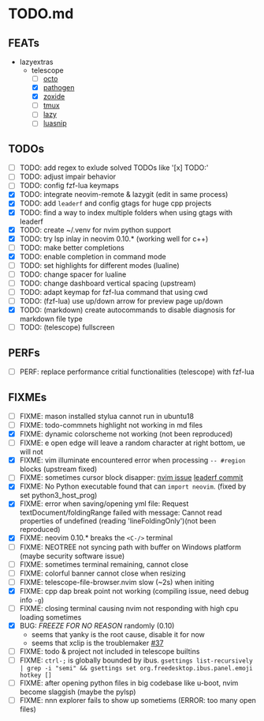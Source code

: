# TODO.md

## FEATs

- lazyextras
  - telescope
    - [ ] [octo](https://github.com/pwntester/octo.nvim)
    - [x] [pathogen](https://github.com/brookhong/telescope-pathogen.nvim)
    - [x] [zoxide](https://github.com/nvim-telescope/telescope-z.nvim.git)
    - [ ] [tmux](https://github.com/camgraff/telescope-tmux.nvim)
    - [ ] [lazy](https://github.com/tsakirist/telescope-lazy.nvim)
    - [ ] [luasnip](https://github.com/benfowler/telescope-luasnip.nvim)

## TODOs

- [ ] TODO: add regex to exlude solved TODOs like '[x] TODO:'
- [ ] TODO: adjust impair behavior
- [ ] TODO: config fzf-lua keymaps
- [x] TODO: integrate neovim-remote & lazygit (edit in same process)
- [x] TODO: add `leaderf` and config gtags for huge cpp projects
- [x] TODO: find a way to index multiple folders when using gtags with leaderf
- [x] TODO: create ~/.venv for nvim python support
- [x] TODO: try lsp inlay in neovim 0.10.\* (working well for c++)
- [ ] TODO: make better completions
- [x] TODO: enable completion in command mode
- [ ] TODO: set highlights for different modes (lualine)
- [ ] TODO: change spacer for lualine
- [ ] TODO: change dashboard vertical spacing (upstream)
- [ ] TODO: adapt keymap for fzf-lua command that using cwd
- [ ] TODO: (fzf-lua) use up/down arrow for preview page up/down
- [x] TODO: (markdown) create autocommands to disable diagnosis for markdown file type
- [ ] TODO: (telescope) fullscreen

## PERFs

- [ ] PERF: replace performance critial functionalities (telescope) with fzf-lua

## FIXMEs

- [ ] FIXME: mason installed stylua cannot run in ubuntu18
- [ ] FIXME: todo-commnets highlight not working in md files
- [x] FIXME: dynamic colorscheme not working (not been reproduced)
- [ ] FIXME: <leader>e open edge will leave a random character at right bottom, <leader>ue will not
- [x] FIXME: vim illuminate encountered error when processing `-- #region` blocks (upstream fixed)
- [ ] FIXME: sometimes cursor block disapper: [nvim issue](https://github.com/neovim/neovim/issues/21018) [leaderf commit](https://github.com/Yggdroot/LeaderF/commit/998a06e48d755ab84845735a6720a0ef3a43f937)
- [x] FIXME: No Python executable found that can `import neovim`. (fixed by set python3_host_prog)
- [x] FIXME: error when saving/opening yml file: Request textDocument/foldingRange failed with message: Cannot read properties of undefined (reading 'lineFoldingOnly')(not been reproduced)
- [x] FIXME: neovim 0.10.\* breaks the `<C-/>` terminal
- [ ] FIXME: NEOTREE not syncing path with buffer on Windows platform (maybe security software issue)
- [ ] FIXME: sometimes terminal remaining, cannot close
- [ ] FIXME: colorful banner cannot close when resizing
- [ ] FIXME: telescope-file-browser.nvim slow (~2s) when initing
- [x] FIXME: cpp dap break point not working (compiling issue, need debug info `-g`)
- [ ] FIXME: closing terminal causing nvim not responding with high cpu loading sometimes
- [x] BUG: _FREEZE FOR NO REASON_ randomly (0.10)
  - seems that yanky is the root cause, disable it for now
  - seems that xclip is the troublemaker [#37](https://github.com/gbprod/yanky.nvim/issues/37)
- [ ] FIXME: todo & project not included in telescope builtins
- [ ] FIXME: `ctrl-;` is globally bounded by ibus. `gsettings list-recursively | grep -i "semi" && gsettings set org.freedesktop.ibus.panel.emoji hotkey []`
- [ ] FIXME: after opening python files in big codebase like u-boot, nvim become slaggish (maybe the pylsp)
- [ ] FIXME: nnn explorer fails to show up sometiems (ERROR: too many open files)
